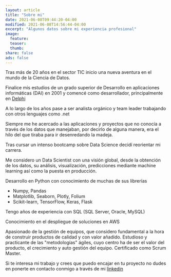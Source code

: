 ```yaml
---
layout: article
title: "Sobre mi"
date: 2021-06-08T09:44:20-04:00
modified: 2021-06-08T14:56:44-04:00
excerpt: "Algunos datos sobre mi experiencia profesional"
image:
  feature:
  teaser:
  thumb:
share: false
ads: false
---
```


Tras más de 20 años en el sector TIC inicio una nueva aventura en el mundo de la Ciencia de Datos.

Finalice mis estudios de un grado superior de Desarrollo en aplicaciones informáticas (DAI) en 2001 
y comencé como desarrollador, principalmente en [Delphi](https://en.wikipedia.org/wiki/Delphi_(software))

A lo largo de los años pase a ser analista orgánico y team leader 
trabajando con otros lenguajes como .net

Siempre me he acercado a las aplicaciones y proyectos que no conocía a través de los datos que manejaban,
por decirlo de alguna manera, era el hilo del que tiraba para ir desenredando la madeja.

Tras cursar un intenso bootcamp sobre Data Science decidí reorientar mi carrera. 

Me considero un Data Scientist con una visión global, desde la obtención de los datos, su análisis, visualización,
predicciones mediante machine learning así como la puesta en producción.

Desarrollo en Python con conocimiento de muchas de sus librerías
* Numpy, Pandas 
* Matplotlib, Seaborn, Plotly, Folium 
* Scikit-learn, TensorFlow, Keras, Flask

Tengo años de experiencia con SQL (SQL Server, Oracle, MySQL)

Conocimiento en el despliegue de soluciones en AWS

Apasionado de la gestión de equipos, que considero fundamental a la hora de construir productos
de calidad y con valor añadido. Estudioso y practicante de las "metodologías" ágiles, cuyo centro
ha de ser el valor del producto, el crecimiento y auto gestión del equipo. Certificado como Scrum Master.

Si te interesa mi trabajo y crees que puedo encajar en tu proyecto no dudes en ponerte en contacto conmigo
a través de mi [linkedin](https://www.linkedin.com/in/fcojaviermelo/)
